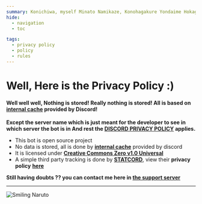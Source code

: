 ```yaml
---
summary: Konichiwa, myself Minato Namikaze, Konohagakure Yondaime Hokage, I try my best to do every work as a Hokage!
hide:
  - navigation
  - toc

tags:
  - privacy policy
  - policy
  - rules
---
```


# Well, Here is the Privacy Policy :)

#### Well well well, Nothing is stored! Really nothing is stored! All is based on [**internal cache**](https://discord.com/developers/docs/topics/gateway) provided by Discord!
**Except the server name which is just meant for the developer to see in which server the bot is in
And rest the [DISCORD PRIVACY POLICY](https://discord.com/privacy) applies.**

- This bot is open source project
- No data is stored, all is done by [**internal cache**](https://discord.com/developers/docs/topics/gateway) provided by discord
- It is licensed under [**Creative Commons Zero v1.0 Universal**](https://github.com/Dhruvacube/yondaime-hokage/blob/master/LICENSE) 
- A simple third party tracking is done by [**STATCORD**](https://statcord.com/), view their **privacy policy** [**here**](https://discordlabs.org/privacy)

**Still having doubts ?? you can contact me here in [the support server](https://discord.gg/{{config.discord_invite_code}})**

***

![Smiling Naruto](https://i.imgur.com/HQytIoC.jpg)
